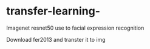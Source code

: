 # transfer-learning-
Imagenet resnet50 use to facial expression recognition

Download fer2013 and transter it to img 


